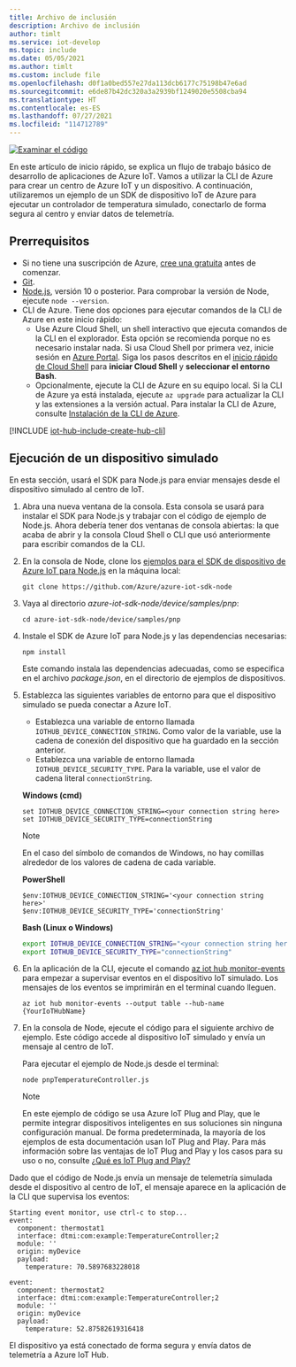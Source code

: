 ```yaml
---
title: Archivo de inclusión
description: Archivo de inclusión
author: timlt
ms.service: iot-develop
ms.topic: include
ms.date: 05/05/2021
ms.author: timlt
ms.custom: include file
ms.openlocfilehash: d0f1a0bed557e27da113dcb6177c75198b47e6ad
ms.sourcegitcommit: e6de87b42dc320a3a2939bf1249020e5508cba94
ms.translationtype: HT
ms.contentlocale: es-ES
ms.lasthandoff: 07/27/2021
ms.locfileid: "114712789"
---
```

[![Examinar el código](../articles/iot-develop/media/common/browse-code.svg)](https://github.com/Azure/azure-iot-sdk-node/tree/master/device/samples/pnp)

En este artículo de inicio rápido, se explica un flujo de trabajo básico de desarrollo de aplicaciones de Azure IoT. Vamos a utilizar la CLI de Azure para crear un centro de Azure IoT y un dispositivo. A continuación, utilizaremos un ejemplo de un SDK de dispositivo IoT de Azure para ejecutar un controlador de temperatura simulado, conectarlo de forma segura al centro y enviar datos de telemetría.

## <a name="prerequisites"></a>Prerrequisitos
- Si no tiene una suscripción de Azure, [cree una gratuita](https://azure.microsoft.com/free/?WT.mc_id=A261C142F) antes de comenzar.
- [Git](https://git-scm.com/downloads).
- [Node.js](https://nodejs.org), versión 10 o posterior. Para comprobar la versión de Node, ejecute `node --version`.
- CLI de Azure. Tiene dos opciones para ejecutar comandos de la CLI de Azure en este inicio rápido:
    - Use Azure Cloud Shell, un shell interactivo que ejecuta comandos de la CLI en el explorador. Esta opción se recomienda porque no es necesario instalar nada. Si usa Cloud Shell por primera vez, inicie sesión en [Azure Portal](https://portal.azure.com). Siga los pasos descritos en el [inicio rápido de Cloud Shell](../articles/cloud-shell/quickstart.md) para **iniciar Cloud Shell** y **seleccionar el entorno Bash**.
    - Opcionalmente, ejecute la CLI de Azure en su equipo local. Si la CLI de Azure ya está instalada, ejecute `az upgrade` para actualizar la CLI y las extensiones a la versión actual. Para instalar la CLI de Azure, consulte [Instalación de la CLI de Azure]( /cli/azure/install-azure-cli).

[!INCLUDE [iot-hub-include-create-hub-cli](iot-hub-include-create-hub-cli.md)]

## <a name="run-a-simulated-device"></a>Ejecución de un dispositivo simulado
En esta sección, usará el SDK para Node.js para enviar mensajes desde el dispositivo simulado al centro de IoT. 

1. Abra una nueva ventana de la consola. Esta consola se usará para instalar el SDK para Node.js y trabajar con el código de ejemplo de Node.js. Ahora debería tener dos ventanas de consola abiertas: la que acaba de abrir y la consola Cloud Shell o CLI que usó anteriormente para escribir comandos de la CLI.

1. En la consola de Node, clone los [ejemplos para el SDK de dispositivo de Azure IoT para Node.js](https://github.com/Azure/azure-iot-sdk-node/tree/master/device/samples) en la máquina local:

    ```console
    git clone https://github.com/Azure/azure-iot-sdk-node
    ```

1. Vaya al directorio *azure-iot-sdk-node/device/samples/pnp*:

    ```console
    cd azure-iot-sdk-node/device/samples/pnp
    ```

1. Instale el SDK de Azure IoT para Node.js y las dependencias necesarias:

    ```console
    npm install
    ```

    Este comando instala las dependencias adecuadas, como se especifica en el archivo *package.json*, en el directorio de ejemplos de dispositivos.

1. Establezca las siguientes variables de entorno para que el dispositivo simulado se pueda conectar a Azure IoT.
    * Establezca una variable de entorno llamada `IOTHUB_DEVICE_CONNECTION_STRING`. Como valor de la variable, use la cadena de conexión del dispositivo que ha guardado en la sección anterior.
    * Establezca una variable de entorno llamada `IOTHUB_DEVICE_SECURITY_TYPE`. Para la variable, use el valor de cadena literal `connectionString`.

    **Windows (cmd)**

    ```console
    set IOTHUB_DEVICE_CONNECTION_STRING=<your connection string here>
    set IOTHUB_DEVICE_SECURITY_TYPE=connectionString
    ```

    > [!NOTE]
    > En el caso del símbolo de comandos de Windows, no hay comillas alrededor de los valores de cadena de cada variable.

    **PowerShell**

    ```azurepowershell
    $env:IOTHUB_DEVICE_CONNECTION_STRING='<your connection string here>'
    $env:IOTHUB_DEVICE_SECURITY_TYPE='connectionString'
    ```

    **Bash (Linux o Windows)**

    ```bash
    export IOTHUB_DEVICE_CONNECTION_STRING="<your connection string here>"
    export IOTHUB_DEVICE_SECURITY_TYPE="connectionString"
    ```
1. En la aplicación de la CLI, ejecute el comando [az iot hub monitor-events](/cli/azure/iot/hub#az_iot_hub_monitor_events) para empezar a supervisar eventos en el dispositivo IoT simulado.  Los mensajes de los eventos se imprimirán en el terminal cuando lleguen.

    ```azurecli-interactive
    az iot hub monitor-events --output table --hub-name {YourIoTHubName}
    ```

1. En la consola de Node, ejecute el código para el siguiente archivo de ejemplo. Este código accede al dispositivo IoT simulado y envía un mensaje al centro de IoT.

    Para ejecutar el ejemplo de Node.js desde el terminal:
    ```console
    node pnpTemperatureController.js
    ```
    > [!NOTE]
    > En este ejemplo de código se usa Azure IoT Plug and Play, que le permite integrar dispositivos inteligentes en sus soluciones sin ninguna configuración manual.  De forma predeterminada, la mayoría de los ejemplos de esta documentación usan IoT Plug and Play. Para más información sobre las ventajas de IoT Plug and Play y los casos para su uso o no, consulte [¿Qué es IoT Plug and Play?](../articles/iot-develop/overview-iot-plug-and-play.md)

Dado que el código de Node.js envía un mensaje de telemetría simulada desde el dispositivo al centro de IoT, el mensaje aparece en la aplicación de la CLI que supervisa los eventos:

```output
Starting event monitor, use ctrl-c to stop...
event:
  component: thermostat1
  interface: dtmi:com:example:TemperatureController;2
  module: ''
  origin: myDevice
  payload:
    temperature: 70.5897683228018

event:
  component: thermostat2
  interface: dtmi:com:example:TemperatureController;2
  module: ''
  origin: myDevice
  payload:
    temperature: 52.87582619316418
```

El dispositivo ya está conectado de forma segura y envía datos de telemetría a Azure IoT Hub.
